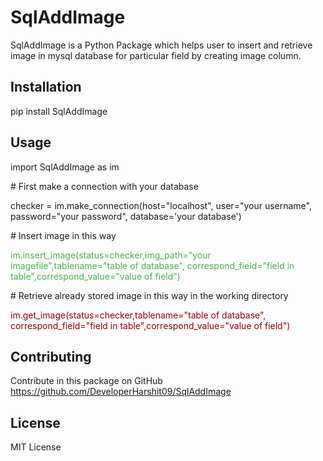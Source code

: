 # SqlAddImage

SqlAddImage is a Python Package which helps user to insert and retrieve image in mysql database for particular field by creating image column. 

## Installation

pip install SqlAddImage

## Usage

import SqlAddImage as im


<p>&num; First make a connection with your database</p>

checker = im.make_connection(host="localhost", user="your username",
                         password="your password", database='your database')

<p>&num; Insert image in this way</p>

<span style="color: #4CAF50;">
im.insert_image(status=checker,img_path="your imagefile",tablename="table of database",
                correspond_field="field in table",correspond_value="value of field")
</span>

<br>
<p>&num; Retrieve already stored image in this way in the working directory</p>

<span style="color: darkred;">
im.get_image(status=checker,tablename="table of database",
                correspond_field="field in table",correspond_value="value of field")
</span>





## Contributing

Contribute in this package on GitHub
https://github.com/DeveloperHarshit09/SqlAddImage

## License

MIT License
